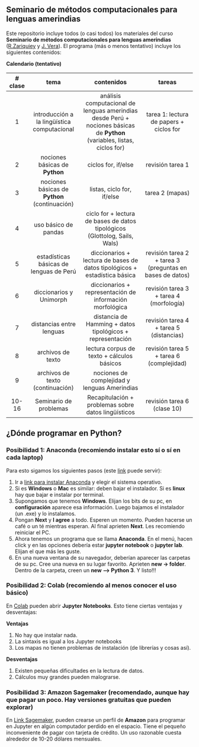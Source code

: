 ## Seminario de métodos computacionales para lenguas amerindias

Este repositorio incluye todos (o casi todos) los materiales del curso **Seminario de métodos computacionales para lenguas amerindias** ([R.Zariquiey](https://github.com/rzariquiey) y [J. Vera](https://github.com/javiervz)). El programa (más o menos tentativo) incluye los siguientes contenidos:

**Calendario (tentativo)**

| # clase | tema | contenidos | tareas |
| :-: | :-: | :-: | :-: |
| 1 | introducción a la lingüística computacional | análisis computacional de lenguas amerindias desde Perú + nociones básicas de **Python** (variables, listas, ciclos for) | tarea 1: lectura de papers + ciclos for | 
| 2 | nociones básicas de **Python** | ciclos for, if/else | revisión tarea 1 | 
| 3 | nociones básicas de **Python** (continuación) | listas, ciclo for, if/else | tarea 2 (mapas) |
| 4 | uso básico de pandas | ciclo for + lectura de bases de datos tipológicos (Glottolog, Sails, Wals) |  |
| 5 | estadísticas básicas de lenguas de Perú | diccionarios + lectura de bases de datos tipológicos + estadística básica| revisión tarea 2 + tarea 3 (preguntas en bases de datos) |
| 6 | diccionarios y Unimorph | diccionarios + representación de información morfológica | revisión tarea 3 + tarea 4 (morfología) |
| 7 | distancias entre lenguas | distancia de Hamming + datos tipológicos + representación | revisión tarea 4 + tarea 5 (distancias) |
| 8 | archivos de texto | lectura corpus de texto + cálculos básicos | revisión tarea 5 + tarea 6 (complejidad)|
| 9 | archivos de texto (continuación) | nociones de complejidad y lenguas Amerindias |  |
| 10-16 | Seminario de problemas | Recapitulación + problemas sobre datos lingüísticos | revisión tarea 6 (clase 10) |


## ¿Dónde programar en **Python**?

### Posibilidad 1: **Anaconda** (recomiendo instalar esto sí o sí en cada laptop)

Para esto sigamos los siguientes pasos (este [link](https://medium.com/saturdays-ai/empezando-a-usar-jupyter-notebook-para-python-parte-1-instalaci%C3%B3n-94e97b4c5f37) puede servir):

1. Ir a [link para instalar Anaconda](https://docs.anaconda.com/anaconda/install/) y elegir el sistema operativo.
2. Si es **Windows** o **Mac** es similar: deben bajar el instalador. Si es **linux** hay que bajar e instalar por terminal.
3. Supongamos que tenemos **Windows**. Elijan los bits de su pc, en **configuración** aparece esa información. Luego bajamos el instalador (un .exe) y lo instalamos.
4. Pongan **Next** y **I agree** a todo. Esperen un momento. Pueden hacerse un café o un té mientras esperan. Al final aprieten **Next**. Les recomiendo reiniciar el PC.
5. Ahora tenemos un programa que se llama **Anaconda**. En el menú, hacen click y en las opciones debería estar **jupyter notebook** o **jupyter lab**. Elijan el que más les guste. 
6. En una nueva ventana de su navegador, deberían aparecer las carpetas de su pc. Cree una nueva en su lugar favorito. Aprieten **new -> folder**. Dentro de la carpeta, creen un **new --> Python 3**. Y listo!!!

### Posibilidad 2: **Colab** (recomiendo al menos conocer el uso básico)

En [Colab](https://colab.research.google.com/) pueden abrir **Jupyter Notebooks**. Esto tiene ciertas ventajas y desventajas:

**Ventajas**

1. No hay que instalar nada. 
2. La sintaxis es igual a los Jupyter notebooks
3. Los mapas no tienen problemas de instalación (de librerías y cosas así). 

**Desventajas**

1. Existen pequeñas dificultades en la lectura de datos.
2. Cálculos muy grandes pueden malograrse.

### Posibilidad 3: Amazon Sagemaker (recomendado, aunque hay que pagar un poco. Hay versiones gratuitas que pueden explorar)

En [Link Sagemaker](https://aws.amazon.com/es/pm/sagemaker/), pueden crearse un perfil de **Amazon** para programar en Jupyter en algún computador perdido en el espacio. Tiene el pequeño inconveniente de pagar con tarjeta de crédito. Un uso razonable cuesta alrededor de 10-20 dólares mensuales. 

